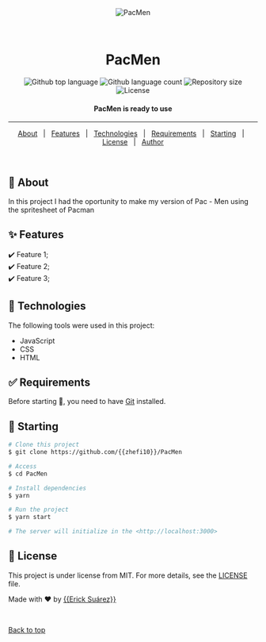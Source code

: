 <div align="center" id="top"> 
  <img src="./.github/app.gif" alt="PacMen" />

  &#xa0;

  <!-- <a href="https://PacMen.netlify.app">Demo</a> -->
</div>

<h1 align="center">PacMen</h1>

<p align="center">
  <img alt="Github top language" src="https://img.shields.io/github/languages/top/{{zhefi10}}/PacMen?color=56BEB8">

  <img alt="Github language count" src="https://img.shields.io/github/languages/count/{{zhefi10}}/PacMen?color=56BEB8">

  <img alt="Repository size" src="https://img.shields.io/github/repo-size/{{zhefi10}}/PacMen?color=56BEB8">

  <img alt="License" src="https://img.shields.io/github/license/{{zhefi10}}/PacMen?color=56BEB8">

  <!-- <img alt="Github issues" src="https://img.shields.io/github/issues/{{zhefi10}}/PacMen?color=56BEB8" /> -->

  <!-- <img alt="Github forks" src="https://img.shields.io/github/forks/{{zhefi10}}/PacMen?color=56BEB8" /> -->

  <!-- <img alt="Github stars" src="https://img.shields.io/github/stars/{{zhefi10}}/PacMen?color=56BEB8" /> -->
</p>

<!-- Status -->

<h4 align="center"> 
	  PacMen is ready to use
</h4> 

<hr> 

<p align="center">
  <a href="#dart-about">About</a> &#xa0; | &#xa0; 
  <a href="#sparkles-features">Features</a> &#xa0; | &#xa0;
  <a href="#rocket-technologies">Technologies</a> &#xa0; | &#xa0;
  <a href="#white_check_mark-requirements">Requirements</a> &#xa0; | &#xa0;
  <a href="#checkered_flag-starting">Starting</a> &#xa0; | &#xa0;
  <a href="#memo-license">License</a> &#xa0; | &#xa0;
  <a href="https://github.com/{{zhefi10}}" target="_blank">Author</a>
</p>

<br>

## :dart: About ##

In this project I had the oportunity to make my version of Pac - Men using the spritesheet of Pacman

## :sparkles: Features ##

:heavy_check_mark: Feature 1;\
:heavy_check_mark: Feature 2;\
:heavy_check_mark: Feature 3;

## :rocket: Technologies ##

The following tools were used in this project:

- JavaScript
- CSS
- HTML

## :white_check_mark: Requirements ##

Before starting :checkered_flag:, you need to have [Git](https://git-scm.com) installed.

## :checkered_flag: Starting ##

```bash
# Clone this project
$ git clone https://github.com/{{zhefi10}}/PacMen

# Access
$ cd PacMen

# Install dependencies
$ yarn

# Run the project
$ yarn start

# The server will initialize in the <http://localhost:3000>
```

## :memo: License ##

This project is under license from MIT. For more details, see the [LICENSE](LICENSE.md) file.


Made with :heart: by <a href="https://github.com/{{zhefi10}}" target="_blank">{{Erick Suárez}}</a>

&#xa0;

<a href="#top">Back to top</a>
